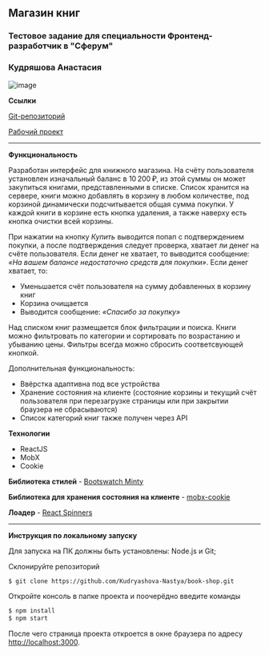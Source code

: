 ## Магазин книг
### Тестовое задание для cпециальности Фронтенд-разработчик в "Сферум"
### Кудряшова Анастасия

![image](https://user-images.githubusercontent.com/56070980/189551152-7622637c-ae23-475f-b50c-dc58f095c1e7.png)

__Ссылки__

[Git-репозиторий](https://github.com/Kudryashova-Nastya/book-shop)

[Рабочий проект](http://book-shop.std-953.ist.mospolytech.ru/)

---
__Функциональность__

Разработан интерфейс для книжного магазина. 
На счёту пользователя установлен изначальный баланс в 10 200 ₽, из этой суммы он может закупиться книгами, представленными в списке.
Список хранится на сервере, книги можно добавлять в корзину в любом количестве, под корзиной динамически подсчитывается общая сумма покупки.
У каждой книги в корзине есть кнопка удаления, а также наверху есть кнопка очистки всей корзины.

При нажатии на кнопку *Купить* выводится попап с подтверждением покупки, а после подтверждения следует проверка, хватает ли денег на счёте пользователя.
Если денег не хватает, то выводится сообщение: *«На вашем балансе недостаточно средств для покупки»*.
Если денег хватает, то:
- Уменьшается счёт пользователя на сумму добавленных в корзину книг
- Корзина очищается
- Выводится сообщение: *«Спасибо за покупку»*

Над списком книг размещается блок фильтрации и поиска.
Книги можно фильтровать по категории и сортировать по возрастанию и убыванию цены. Фильтры всегда можно сбросить соответсвующей кнопкой.

Дополнительная функциональность:
- Ввёрстка адаптивна под все устройства
- Хранение состояния на клиенте (состояние корзины и текущий счёт пользователя при перезагрузке страницы или при закрытии браузера не сбрасываются)
- Список категорий книг также получен через API

__Технологии__
- ReactJS
- MobX
- Cookie

__Библиотека стилей__ - [Bootswatch Minty](https://bootswatch.com/minty/)

__Библиотека для хранения состояния на клиенте__ - [mobx-cookie](https://www.npmjs.com/package/mobx-cookie)

__Лоадер__ - [React Spinners](https://www.npmjs.com/package/react-spinners)

---
__Инструкция по локальному запуску__

Для запуска на ПК должны быть установлены: Node.js и Git;

Склонируйте репозиторий
```sh
$ git clone https://github.com/Kudryashova-Nastya/book-shop.git
```
Откройте консоль в папке проекта и поочерёдно введите команды 
```sh
$ npm install 
$ npm start
```
После чего страница проекта откроется в окне браузера по адресу [http://localhost:3000](http://localhost:3000).

